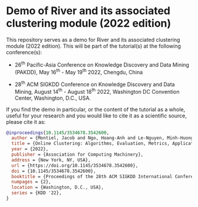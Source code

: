 # Demo of River and its associated clustering module (2022 edition)

This repository serves as a demo for River and its associated clustering module (2022 edition). This will be part of the tutorial(s) at the following conference(s):

* 26<sup>th</sup> Pacific-Asia Conference on Knowledge Discovery and Data Mining (PAKDD), May 16<sup>th</sup> - May 19<sup>th</sup> 2022, Chengdu, China

* 28<sup>th</sup> ACM SIGKDD Conference on Knowledge Discovery and Data Mining, August 14<sup>th</sup> - August 18<sup>th</sup> 2022, Washington DC Convention Center, Washington, D.C., USA.

If you find the demo in particular, or the content of the tutorial as a whole, useful for your research and you would like to cite it as a scientific source, please cite it as:

```bibtex
@inproceedings{10.1145/3534678.3542600,
  author = {Montiel, Jacob and Ngo, Hoang-Anh and Le-Nguyen, Minh-Huong and Bifet, Albert},
  title = {Online Clustering: Algorithms, Evaluation, Metrics, Application and Benchmarking using River},
  year = {2022},
  publisher = {Association for Computing Machinery},
  address = {New York, NY, USA},
  url = {https://doi.org/10.1145/3534678.3542600},
  doi = {10.1145/3534678.3542600},
  booktitle = {Proceedings of the 28th ACM SIGKDD International Conference on Knowledge Discovery and Data Mining},
  numpages = {2},
  location = {Washington, D.C., USA},
  series = {KDD '22},
}
```
